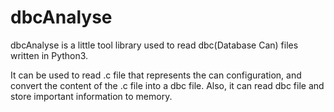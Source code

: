 # dbcAnalyse
dbcAnalyse is a little tool library used to read dbc(Database Can) files written in Python3.

It can be used to read .c file that represents the can configuration, and convert the content of the .c file into a dbc file. Also, it can read dbc file and store important information to memory.